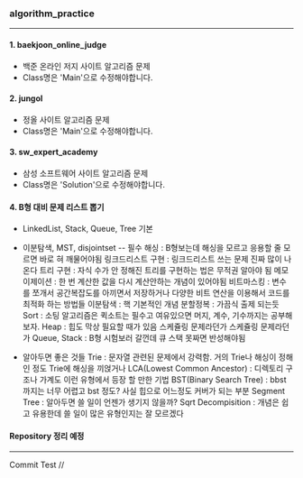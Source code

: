 ### algorithm_practice
---
#### 1. baekjoon_online_judge
   - 백준 온라인 저지 사이트 알고리즘 문제
   - Class명은 'Main'으로 수정해야합니다.

 #### 2. jungol
   - 정올 사이트 알고리즘 문제
   - Class명은 'Main'으로 수정해야합니다.

 #### 3. sw_expert_academy
   - 삼성 소프트웨어 사이트 알고리즘 문제
   - Class명은 'Solution'으로 수정해야합니다.

 #### 4. B형 대비 문제 리스트 뽑기
   - LinkedList, Stack, Queue, Tree 기본
   - 이분탐색, MST, disjointset
      -- 필수
      해싱 : B형보는데 해싱을 모르고 응용할 줄 모르면 바로 혀 깨물어야됨
      링크드리스트 구현 : 링크드리스트 쓰는 문제 진짜 많이 나온다
      트리 구현 : 자식 수가 안 정해진 트리를 구현하는 법은 무적권 알아야 됨
      메모이제이션 : 한 번 계산한 값을 다시 계산안하는 개념이 있어야됨
      비트마스킹 : 변수를 쪼개서 공간복잡도를 아끼면서 저장하거나 다양한 비트 연산을 이용해서 코드를 최적화 하는 방법들
      이분탐색 : 핵 기본적인 개념
      분할정복 : 가끔식 출제 되는듯
      Sort : 소팅 알고리즘은 퀵소트는 필수고 여유있으면 머지, 계수, 기수까지는 공부해보자.
      Heap : 힙도 막상 필요할 때가 있음 스케쥴링 문제라던가 스케쥴링 문제라던가
      Queue, Stack : B형 시험보러 갈껀데 큐 스택 못짜면 반성해야됨
      
   - 알아두면 좋은 것들
      Trie : 문자열 관련된 문제에서 강력함. 거의 Trie나 해싱이 정해인 정도 Trie에 해싱을 끼얹거나
      LCA(Lowest Common Ancestor) : 디렉토리 구조나 가계도 이런 유형에서 등장 할 만한 기법
      BST(Binary Search Tree) : bbst까지는 너무 어렵고 bst 정도? 사실 힙으로 어느정도 커버가 되는 부분
      Segment Tree : 알아두면 쓸 일이 언젠가 생기지 않을까?
      Sqrt Decompisition : 개념은 쉽고 유용한데 쓸 일이 많은 유형인지는 잘 모르겠다

#### Repository 정리 예정

---

Commit Test //